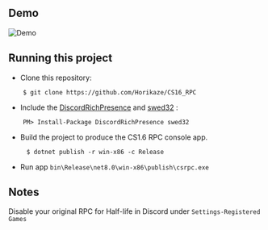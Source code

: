 ## Demo
![Demo](https://i.imgur.com/9T1xzY7.png)
## Running this project
* Clone this repository:
```
    $ git clone https://github.com/Horikaze/CS16_RPC
```
* Include the [DiscordRichPresence](https://www.nuget.org/packages/DiscordRichPresence) and [swed32](https://www.nuget.org/packages/swed32) :
```
    PM> Install-Package DiscordRichPresence swed32
```
 * Build the project to produce the CS1.6 RPC console app.
```
     $ dotnet publish -r win-x86 -c Release
```
 * Run app ```bin\Release\net8.0\win-x86\publish\csrpc.exe```
## Notes
Disable your original RPC for Half-life in Discord under ``Settings-Registered Games``